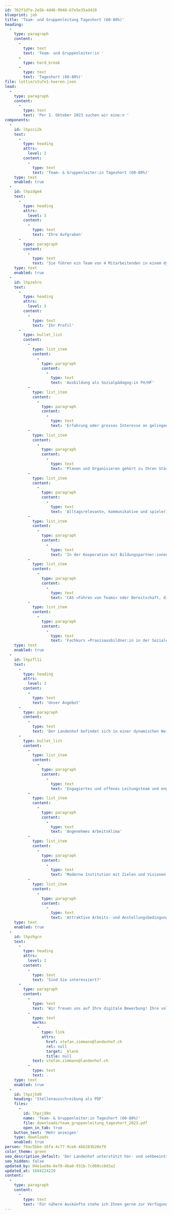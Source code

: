 ```yaml
---
id: 762f1d7a-2e5b-4d46-9948-67e5e35ad420
blueprint: job
title: 'Team- und Gruppenleitung Tageshort (60-80%)'
heading:
  -
    type: paragraph
    content:
      -
        type: text
        text: 'Team- und Gruppenleiter:in '
      -
        type: hard_break
      -
        type: text
        text: 'Tageshort (60-80%)'
file: lottie/stufe1-hoeren.json
lead:
  -
    type: paragraph
    content:
      -
        type: text
        text: 'Per 1. Oktober 2023 suchen wir eine:n '
components:
  -
    id: lhpzci2k
    text:
      -
        type: heading
        attrs:
          level: 2
        content:
          -
            type: text
            text: 'Team- & Gruppenleiter:in Tageshort (60-80%)'
    type: text
    enabled: true
  -
    id: lhpzdgm4
    text:
      -
        type: heading
        attrs:
          level: 3
        content:
          -
            type: text
            text: 'Ihre Aufgraben'
      -
        type: paragraph
        content:
          -
            type: text
            text: 'Sie führen ein Team von 4 Mitarbeitenden in einem dynamischen heilpädagogischen Umfeld. In Ihrem Verantwortungsbereich werden rund 30 Schüler:innen mit Hörbeeinträchtigung im Tagesschulsetting unterstützt und betreut.'
    type: text
    enabled: true
  -
    id: lhpze5ro
    text:
      -
        type: heading
        attrs:
          level: 3
        content:
          -
            type: text
            text: 'Ihr Profil'
      -
        type: bullet_list
        content:
          -
            type: list_item
            content:
              -
                type: paragraph
                content:
                  -
                    type: text
                    text: 'Ausbildung als Sozialpädagog:in FH/HF'
          -
            type: list_item
            content:
              -
                type: paragraph
                content:
                  -
                    type: text
                    text: 'Erfahrung oder grosses Interesse an gelingender Kommunikation in der Arbeit mit hörbeeinträchtigten Kindern und Jugendlichen'
          -
            type: list_item
            content:
              -
                type: paragraph
                content:
                  -
                    type: text
                    text: 'Planen und Organisieren gehört zu Ihren Stärken'
          -
            type: list_item
            content:
              -
                type: paragraph
                content:
                  -
                    type: text
                    text: 'Alltagsrelevante, kommunikative und spielerische Gefässe ermöglichen es Ihnen, aktiv Beziehungen zu gestalten'
          -
            type: list_item
            content:
              -
                type: paragraph
                content:
                  -
                    type: text
                    text: 'In der Kooperation mit Bildungspartner:innen und Eltern überzeugen Sie mit Ihren kommunikativen Fähigkeiten'
          -
            type: list_item
            content:
              -
                type: paragraph
                content:
                  -
                    type: text
                    text: 'CAS «Führen von Teams» oder Bereitschaft, diesen zu absolvieren'
          -
            type: list_item
            content:
              -
                type: paragraph
                content:
                  -
                    type: text
                    text: 'Fachkurs «Praxisausbildner:in in der Sozialen Arbeit» oder Bereitschaft, diesen zu absolvieren'
    type: text
    enabled: true
  -
    id: lhpzfl1i
    text:
      -
        type: heading
        attrs:
          level: 3
        content:
          -
            type: text
            text: 'Unser Angebot'
      -
        type: paragraph
        content:
          -
            type: text
            text: 'Der Landenhof befindet sich in einer dynamischen Weiterentwicklung. Die Zusammenarbeit ist durch gegenseitige Wertschätzung, offene Kommunikation und interdisziplinäres Denken geprägt. Ein partizipativer Führungsstil fördert kompetentes und verantwortungsbewusstes Handeln.'
      -
        type: bullet_list
        content:
          -
            type: list_item
            content:
              -
                type: paragraph
                content:
                  -
                    type: text
                    text: 'Engagiertes und offenes Leitungsteam und engagierte und motivierte Mitarbeitende'
          -
            type: list_item
            content:
              -
                type: paragraph
                content:
                  -
                    type: text
                    text: 'Angenehmes Arbeitsklima'
          -
            type: list_item
            content:
              -
                type: paragraph
                content:
                  -
                    type: text
                    text: 'Moderne Institution mit Zielen und Visionen'
          -
            type: list_item
            content:
              -
                type: paragraph
                content:
                  -
                    type: text
                    text: 'Attraktive Arbeits- und Anstellungsbedingungen und eine sorgfältige Einführung'
    type: text
    enabled: true
  -
    id: lhpzhgcn
    text:
      -
        type: heading
        attrs:
          level: 2
        content:
          -
            type: text
            text: 'Sind Sie interessiert?'
      -
        type: paragraph
        content:
          -
            type: text
            text: 'Wir freuen uns auf Ihre digitale Bewerbung! Ihre vollständigen Bewerbungsunterlagen schicken Sie bitte per E-Mail an Stefan Zimmann, Leiter Sozialpädagogik, '
          -
            type: text
            marks:
              -
                type: link
                attrs:
                  href: stefan.zimmann@landenhof.ch
                  rel: null
                  target: _blank
                  title: null
            text: stefan.zimmann@landenhof.ch
          -
            type: text
            text: .
    type: text
    enabled: true
  -
    id: lhpzj5d0
    heading: 'Stellenausschreibung als PDF'
    files:
      -
        id: lhpzj98n
        name: 'Team- & Gruppenleiter:in Tageshort (60-80%)'
        file: downloads/team_gruppenleitung_tageshort_2023.pdf
        open_in_tab: true
    button_text: 'Mehr anzeigen'
    type: downloads
    enabled: true
person: f6ac5bbe-16fa-4c77-9ce6-4bb283b28e79
color_theme: green
seo_description_default: 'Der Landenhof unterstützt hör- und sehbeeinträchtigte Kinder & Jugendliche in ihrem selbstbestimmten Leben durch Förderung ihrer Fähigkeiten & Entwicklung'
seo_hidden: false
updated_by: 04e1ae9a-6ef8-4ba0-931b-7cd69cc0d3a2
updated_at: 1684224229
content:
  -
    type: paragraph
    content:
      -
        type: text
        text: 'Für nähere Auskünfte stehe ich Ihnen gerne zur Verfügung. '
---
```

